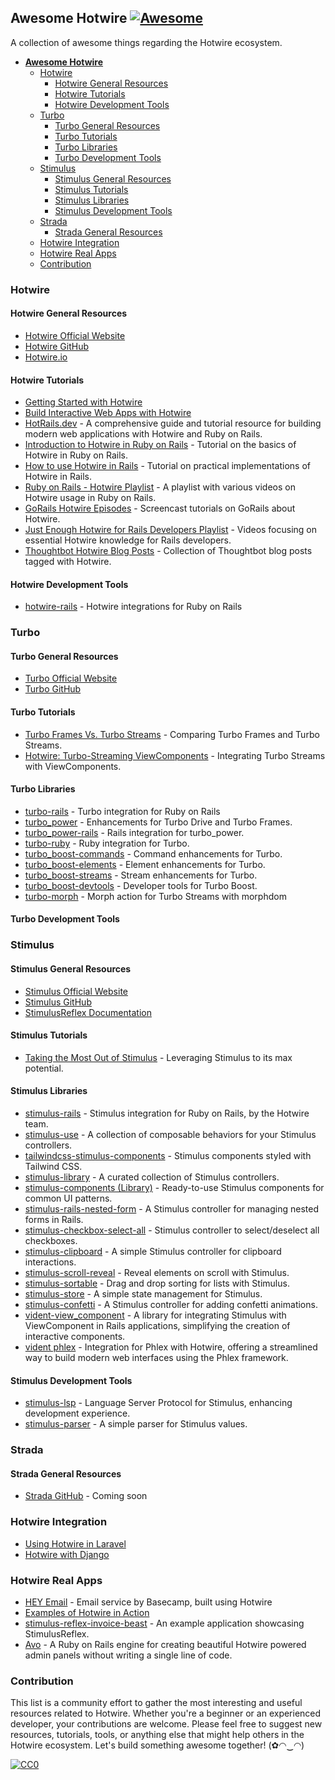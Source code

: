 ## **Awesome Hotwire** [![Awesome](https://cdn.rawgit.com/sindresorhus/awesome/d7305f38d29fed78fa85652e3a63e154dd8e8829/media/badge.svg)](https://github.com/sindresorhus/awesome)

A collection of awesome things regarding the Hotwire ecosystem.

- [**Awesome Hotwire** ](#awesome-hotwire-)
  - [Hotwire](#hotwire)
    - [Hotwire General Resources](#hotwire-general-resources)
    - [Hotwire Tutorials](#hotwire-tutorials)
    - [Hotwire Development Tools](#hotwire-development-tools)
  - [Turbo](#turbo)
    - [Turbo General Resources](#turbo-general-resources)
    - [Turbo Tutorials](#turbo-tutorials)
    - [Turbo Libraries](#turbo-libraries)
    - [Turbo Development Tools](#turbo-development-tools)
  - [Stimulus](#stimulus)
    - [Stimulus General Resources](#stimulus-general-resources)
    - [Stimulus Tutorials](#stimulus-tutorials)
    - [Stimulus Libraries](#stimulus-libraries)
    - [Stimulus Development Tools](#stimulus-development-tools)
  - [Strada](#strada)
    - [Strada General Resources](#strada-general-resources)
  - [Hotwire Integration](#hotwire-integration)
  - [Hotwire Real Apps](#hotwire-real-apps)
  - [Contribution](#contribution)

### Hotwire

#### Hotwire General Resources

- [Hotwire Official Website](https://hotwire.dev/)
- [Hotwire GitHub](https://github.com/hotwired)
- [Hotwire.io](https://hotwire.io/)


#### Hotwire Tutorials

- [Getting Started with Hotwire](https://hotwire.dev/#getting_started)
- [Build Interactive Web Apps with Hotwire](https://guides.rubyonrails.org/hotwire.html)
- [HotRails.dev](https://www.hotrails.dev/) - A comprehensive guide and tutorial resource for building modern web applications with Hotwire and Ruby on Rails.
- [Introduction to Hotwire in Ruby on Rails](https://www.youtube.com/watch?v=m_4myBwU2cU) - Tutorial on the basics of Hotwire in Ruby on Rails.
- [How to use Hotwire in Rails](https://www.youtube.com/watch?v=Qp6sxgjA-xY) - Tutorial on practical implementations of Hotwire in Rails.
- [Ruby on Rails - Hotwire Playlist](https://www.youtube.com/playlist?list=PLBhH0uX92r6oiwiLBjdE-3NNsyRqyLAV9) - A playlist with various videos on Hotwire usage in Ruby on Rails.
- [GoRails Hotwire Episodes](https://gorails.com/episodes/tagged/Hotwire) - Screencast tutorials on GoRails about Hotwire.
- [Just Enough Hotwire for Rails Developers Playlist](https://www.youtube.com/playlist?list=PLdTytUiloS16epXsqHswpCUMND_rksjr4) - Videos focusing on essential Hotwire knowledge for Rails developers.
- [Thoughtbot Hotwire Blog Posts](https://thoughtbot.com/blog/tags/hotwire) - Collection of Thoughtbot blog posts tagged with Hotwire.



#### Hotwire Development Tools

- [hotwire-rails](https://github.com/hotwired/hotwire-rails) - Hotwire integrations for Ruby on Rails

### Turbo

#### Turbo General Resources

- [Turbo Official Website](https://turbo.hotwire.dev/)
- [Turbo GitHub](https://github.com/hotwired/turbo)

#### Turbo Tutorials

- [Turbo Frames Vs. Turbo Streams](https://mixandgo.com/learn/ruby-on-rails/turbo-frames-vs-turbo-streams) - Comparing Turbo Frames and Turbo Streams.
- [Hotwire: Turbo-Streaming ViewComponents](https://thoughtbot.com/blog/hotwire-turbo-streaming-viewcomponents) - Integrating Turbo Streams with ViewComponents.

#### Turbo Libraries

- [turbo-rails](https://github.com/hotwired/turbo-rails) - Turbo integration for Ruby on Rails
- [turbo_power](https://github.com/marcoroth/turbo_power) - Enhancements for Turbo Drive and Turbo Frames.
- [turbo_power-rails](https://github.com/marcoroth/turbo_power-rails) - Rails integration for turbo_power.
- [turbo-ruby](https://github.com/marcoroth/turbo-ruby) - Ruby integration for Turbo.
- [turbo_boost-commands](https://github.com/hopsoft/turbo_boost-commands) - Command enhancements for Turbo.
- [turbo_boost-elements](https://github.com/hopsoft/turbo_boost-elements) - Element enhancements for Turbo.
- [turbo_boost-streams](https://github.com/hopsoft/turbo_boost-streams) - Stream enhancements for Turbo.
- [turbo_boost-devtools](https://github.com/hopsoft/turbo_boost-devtools) - Developer tools for Turbo Boost.
- [turbo-morph](https://github.com/marcoroth/turbo-morph) - Morph action for Turbo Streams with morphdom

#### Turbo Development Tools

### Stimulus

#### Stimulus General Resources

- [Stimulus Official Website](https://stimulus.hotwire.dev/)
- [Stimulus GitHub](https://github.com/hotwired/stimulus)
- [StimulusReflex Documentation](https://docs.stimulusreflex.com/)

#### Stimulus Tutorials

- [Taking the Most Out of Stimulus](https://thoughtbot.com/blog/taking-the-most-out-of-stimulus) - Leveraging Stimulus to its max potential.


#### Stimulus Libraries

- [stimulus-rails](https://github.com/hotwired/stimulus-rails) - Stimulus integration for Ruby on Rails, by the Hotwire team.
- [stimulus-use](https://github.com/stimulus-use/stimulus-use) - A collection of composable behaviors for your Stimulus controllers.
- [tailwindcss-stimulus-components](https://github.com/excid3/tailwindcss-stimulus-components) - Stimulus components styled with Tailwind CSS.
- [stimulus-library](https://github.com/Sub-Xaero/stimulus-library) - A curated collection of Stimulus controllers.
- [stimulus-components (Library)](https://github.com/stimulus-components/stimulus-components) - Ready-to-use Stimulus components for common UI patterns.
- [stimulus-rails-nested-form](https://github.com/stimulus-components/stimulus-rails-nested-form) - A Stimulus controller for managing nested forms in Rails.
- [stimulus-checkbox-select-all](https://github.com/stimulus-components/stimulus-checkbox-select-all) - Stimulus controller to select/deselect all checkboxes.
- [stimulus-clipboard](https://github.com/stimulus-components/stimulus-clipboard) - A simple Stimulus controller for clipboard interactions.
- [stimulus-scroll-reveal](https://github.com/stimulus-components/stimulus-scroll-reveal) - Reveal elements on scroll with Stimulus.
- [stimulus-sortable](https://github.com/stimulus-components/stimulus-sortable) - Drag and drop sorting for lists with Stimulus.
- [stimulus-store](https://github.com/omarluq/stimulus-store) - A simple state management for Stimulus.
- [stimulus-confetti](https://github.com/avo-hq/stimulus-confetti) - A Stimulus controller for adding confetti animations.
- [vident-view_component](https://github.com/stevegeek/vident-view_component) - A library for integrating Stimulus with ViewComponent in Rails applications, simplifying the creation of interactive components.
- [vident phlex](https://github.com/stevegeek/vident-phlex) - Integration for Phlex with Hotwire, offering a streamlined way to build modern web interfaces using the Phlex framework.


#### Stimulus Development Tools

- [stimulus-lsp](https://github.com/marcoroth/stimulus-lsp) - Language Server Protocol for Stimulus, enhancing development experience.
- [stimulus-parser](https://github.com/marcoroth/stimulus-parser) - A simple parser for Stimulus values.

### Strada

#### Strada General Resources

- [Strada GitHub](https://github.com/hotwired/strada) - Coming soon

### Hotwire Integration

- [Using Hotwire in Laravel](https://laravel.com/docs/8.x/hotwire)
- [Hotwire with Django](https://github.com/hotwired/hotwire-django)

### Hotwire Real Apps

- [HEY Email](https://hey.com/) - Email service by Basecamp, built using Hotwire
- [Examples of Hotwire in Action](https://hotwire.dev/#examples)
- [stimulus-reflex-invoice-beast](https://github.com/hopsoft/stimulus-reflex-invoice-beast) - An example application showcasing StimulusReflex.
- [Avo](https://github.com/avo-hq/avo) - A Ruby on Rails engine for creating beautiful Hotwire powered admin panels without writing a single line of code.

### Contribution

This list is a community effort to gather the most interesting and useful resources related to Hotwire. Whether you're a beginner or an experienced developer, your contributions are welcome. Please feel free to suggest new resources, tutorials, tools, or anything else that might help others in the Hotwire ecosystem. Let's build something awesome together! (✿◠‿◠)

[![CC0](https://i.creativecommons.org/l/by/4.0/88x31.png)](http://creativecommons.org/licenses/by/4.0/)

